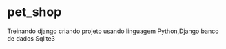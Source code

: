 # pet_shop
Treinando django criando projeto usando linguagem Python,Django banco de dados Sqlite3


